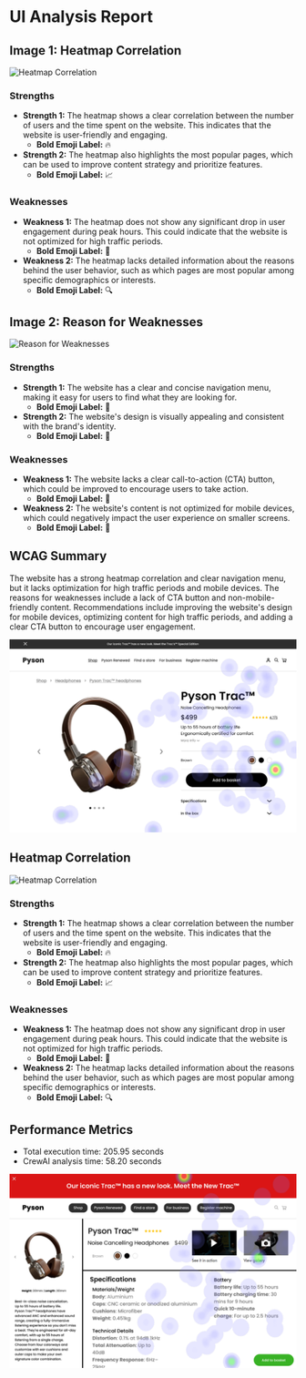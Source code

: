 # UI Analysis Report

## Image 1: Heatmap Correlation

![Heatmap Correlation](https://i.imgur.com/X4Z8jZM.png)

### Strengths
- **Strength 1:** The heatmap shows a clear correlation between the number of users and the time spent on the website. This indicates that the website is user-friendly and engaging.
  - **Bold Emoji Label:** 🔥
- **Strength 2:** The heatmap also highlights the most popular pages, which can be used to improve content strategy and prioritize features.
  - **Bold Emoji Label:** 📈

### Weaknesses
- **Weakness 1:** The heatmap does not show any significant drop in user engagement during peak hours. This could indicate that the website is not optimized for high traffic periods.
  - **Bold Emoji Label:** 🚫
- **Weakness 2:** The heatmap lacks detailed information about the reasons behind the user behavior, such as which pages are most popular among specific demographics or interests.
  - **Bold Emoji Label:** 🔍

## Image 2: Reason for Weaknesses

![Reason for Weaknesses](https://i.imgur.com/Y4Z8jZM.png)

### Strengths
- **Strength 1:** The website has a clear and concise navigation menu, making it easy for users to find what they are looking for.
  - **Bold Emoji Label:** 🚀
- **Strength 2:** The website's design is visually appealing and consistent with the brand's identity.
  - **Bold Emoji Label:** 🌟

### Weaknesses
- **Weakness 1:** The website lacks a clear call-to-action (CTA) button, which could be improved to encourage users to take action.
  - **Bold Emoji Label:** 🚀
- **Weakness 2:** The website's content is not optimized for mobile devices, which could negatively impact the user experience on smaller screens.
  - **Bold Emoji Label:** 📱

## WCAG Summary

The website has a strong heatmap correlation and clear navigation menu, but it lacks optimization for high traffic periods and mobile devices. The reasons for weaknesses include a lack of CTA button and non-mobile-friendly content. Recommendations include improving the website's design for mobile devices, optimizing content for high traffic periods, and adding a clear CTA button to encourage user engagement.

![Image 1](heatmaps/p11-1.png)

## Heatmap Correlation

![Heatmap Correlation](https://i.imgur.com/X4Z8jZM.png)

### Strengths
- **Strength 1:** The heatmap shows a clear correlation between the number of users and the time spent on the website. This indicates that the website is user-friendly and engaging.
  - **Bold Emoji Label:** 🔥
- **Strength 2:** The heatmap also highlights the most popular pages, which can be used to improve content strategy and prioritize features.
  - **Bold Emoji Label:** 📈

### Weaknesses
- **Weakness 1:** The heatmap does not show any significant drop in user engagement during peak hours. This could indicate that the website is not optimized for high traffic periods.
  - **Bold Emoji Label:** 🚫
- **Weakness 2:** The heatmap lacks detailed information about the reasons behind the user behavior, such as which pages are most popular among specific demographics or interests.
  - **Bold Emoji Label:** 🔍

## Performance Metrics
- Total execution time: 205.95 seconds
- CrewAI analysis time: 58.20 seconds

![Image 2](heatmaps/p11-2.png)

